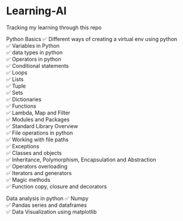 # Learning-AI
Tracking my learning through this repo

Python Basics
&#9989; Different ways of creating a virtual env using python <br/>
&#9989; Variables in Python <br/>
&#9989; data types in python <br/>
&#9989; Operators in python <br/>
&#9989; Conditional statements <br/>
&#9989; Loops <br/>
&#9989; Lists <br/>
&#9989; Tuple<br/>
&#9989; Sets<br/>
&#9989; Dictionaries<br/>
&#9989; Functions<br/>
&#9989; Lambda, Map and Filter<br/>
&#9989; Modules and Packages<br/>
&#9989; Standard Library Overview<br/>
&#9989; File operations in python<br/>
&#9989; Working with file paths<br/>
&#9989; Exceptions<br/>
&#9989; Classes and objects<br/>
&#9989; Inheritance, Polymorphism, Encapsulation and Abstraction<br/>
&#9989; Operators overloading<br/>
&#9989; Iterators and generators<br/>
&#9989; Magic methods<br/>
&#9989; Function copy, closure and decorators<br/>

Data analysis in python
&#9989; Numpy<br/>
&#9989; Pandas series and dataframes<br/>
&#9989; Data Visualization using matplotlib<br/>